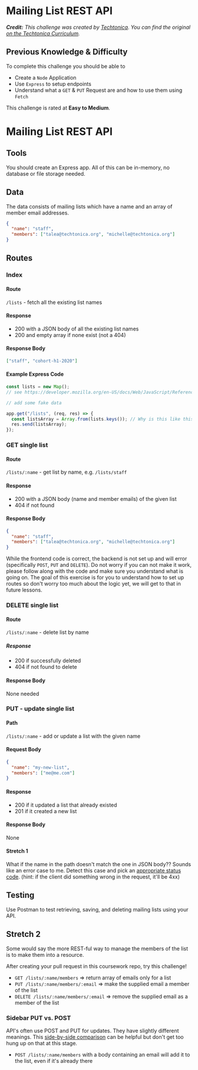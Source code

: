 # Mailing List REST API

_**Credit:** This challenge was created by [Techtonica](https://github.com/Techtonica/curriculum). You can find the original [on the Techtonica Curriculum](https://github.com/Techtonica/curriculum/blob/main/api/REST-API.md)._

## Previous Knowledge & Difficulty

To complete this challenge you should be able to

- Create a `Node` Application
- Use `Express` to setup endpoints
- Understand what a `GET` & `PUT` Request are and how to use them using `Fetch`

This challenge is rated at **Easy to Medium**.

# Mailing List REST API

## Tools

You should create an Express app. All of this can be in-memory, no database or file storage needed.

## Data

The data consists of mailing lists which have a name and an array of member email addresses.

```json
{
  "name": "staff",
  "members": ["talea@techtonica.org", "michelle@techtonica.org"]
}
```

## Routes

### Index

#### Route

`/lists` - fetch all the existing list names

#### Response

- 200 with a JSON body of all the existing list names
- 200 and empty array if none exist (not a 404)

#### Response Body

```json
["staff", "cohort-h1-2020"]
```

#### Example Express Code

```javascript
const lists = new Map();
// see https://developer.mozilla.org/en-US/docs/Web/JavaScript/Reference/Global_Objects/Map

// add some fake data

app.get("/lists", (req, res) => {
  const listsArray = Array.from(lists.keys()); // Why is this like this? Try it out in your console.
  res.send(listsArray);
});
```

### GET single list

#### Route

`/lists/:name` - get list by name, e.g. `/lists/staff`

#### Response

- 200 with a JSON body (name and member emails) of the given list
- 404 if not found

#### Response Body

```json
{
  "name": "staff",
  "members": ["talea@techtonica.org", "michelle@techtonica.org"]
}
```

While the frontend code is correct, the backend is not set up and will error (specifically `POST`, `PUT` and `DELETE`). Do not worry if you can not make it work, please follow along with the code and make sure you understand what is going on. The goal of this exercise is for you to understand how to set up routes so don't worry too much about the logic yet, we will get to that in future lessons.

### DELETE single list

#### Route

`/lists/:name` - delete list by name

##### Response

- 200 if successfully deleted
- 404 if not found to delete

#### Response Body

None needed

### PUT - update single list

#### Path

`/lists/:name` - add or update a list with the given name

#### Request Body

```json
{
  "name": "my-new-list",
  "members": ["me@me.com"]
}
```

#### Response

- 200 if it updated a list that already existed
- 201 if it created a new list

#### Response Body

None

#### Stretch 1

What if the name in the path doesn't match the one in JSON body?? Sounds like an error case to me. Detect this case and pick an [appropriate status code](https://en.wikipedia.org/wiki/List_of_HTTP_status_codes#4xx_Client_errors). (hint: if the client did something wrong in the request, it'll be 4xx)

## Testing

Use Postman to test retrieving, saving, and deleting mailing lists using your API.

## Stretch 2

Some would say the more REST-ful way to manage the members of the list is to make them into a resource.

After creating your pull request in this coursework repo, try this challenge!

- `GET /lists/:name/members` => return array of emails only for a list
- `PUT /lists/:name/members/:email` => make the supplied email a member of the list
- `DELETE /lists/:name/members/:email` => remove the supplied email as a member of the list

### Sidebar PUT vs. POST

API's often use POST and PUT for updates. They have slightly different meanings. This [side-by-side comparison](https://restfulapi.net/rest-put-vs-post/) can be helpful but don't get too hung up on that at this stage.

- `POST /lists/:name/members` with a body containing an email will add it to the list, even if it's already there
